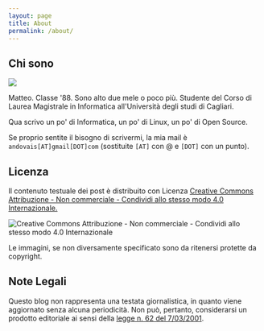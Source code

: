 ```yaml
---
layout: page
title: About
permalink: /about/
---
```


Chi sono
---

![](https://pbs.twimg.com/profile_images/589901395186188289/K3zggXv2_400x400.png)

Matteo. Classe '88. Sono alto due mele o poco più. Studente del Corso di Laurea Magistrale in Informatica all'Università degli studi di Cagliari.

Qua scrivo un po' di Informatica, un po' di Linux, un po' di Open Source.


Se proprio sentite il bisogno di scrivermi, la mia mail è `andovais[AT]gmail[DOT]com`
(sostituite `[AT]` con @ e `[DOT]` con un punto).


Licenza
---
Il contenuto testuale dei post è distribuito con Licenza [Creative Commons Attribuzione - Non commerciale - Condividi allo stesso modo 4.0 Internazionale.](href="http://creativecommons.org/licenses/by-nc-sa/4.0/ "Creative Commons Attribuzione - Non commerciale - Condividi allo stesso modo 4.0")

![Creative Commons Attribuzione - Non commerciale - Condividi allo stesso modo 4.0 Internazionale](http://i.creativecommons.org/l/by-nc-sa/4.0/88x31.png)

Le immagini, se non diversamente specificato sono da ritenersi protette da copyright.


Note Legali
---
Questo blog non rappresenta una  testata giornalistica, in quanto  viene  aggiornato senza alcuna  periodicità. Non può, pertanto,  considerarsi un  prodotto editoriale ai  sensi della [legge   n. 62 del 7/03/2001](http://www.camera.it/parlam/leggi/01062l.htm).

